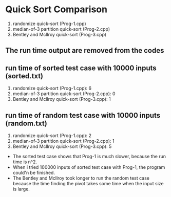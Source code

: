 # Quick Sort Comparison
1. randomize quick-sort (Prog-1.cpp)
2. median-of-3 partition quick-sort (Prog-2.cpp)
3. Bentley and Mcllroy quick-sort (Prog-3.cpp)

## The run time output are removed from the codes

## run time of sorted test case with 10000 inputs (sorted.txt)
1. randomize quick-sort (Prog-1.cpp): 6
2. median-of-3 partition quick-sort (Prog-2.cpp): 0
3. Bentley and Mcllroy quick-sort (Prog-3.cpp): 1

## run time of random test case with 10000 inputs (random.txt)
1. randomize quick-sort (Prog-1.cpp): 2
2. median-of-3 partition quick-sort (Prog-2.cpp): 1
3. Bentley and Mcllroy quick-sort (Prog-3.cpp): 5

* The sorted test case shows that Prog-1 is much slower, because the run time is n^2.
* When i tried 100000 inputs of sorted test case with Prog-1, the program could'n be finished.
* The Bentley and Mcllroy took longer to run the random test case because the time finding the pivot takes some time when the input size is large.
